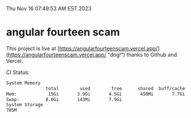 Thu Nov 16 07:49:53 AM EST 2023

# angular fourteen scam


This project is live at [https://angularfourteenscam.vercel.app/](https://angularfourteenscam.vercel.app/ "dog!") thanks to Github and Vercel.

CI Status: 

```bash
System Memory
               total        used        free      shared  buff/cache   available
Mem:            15Gi       3.9Gi       4.5Gi       450Mi       7.7Gi        11Gi
Swap:          8.0Gi       143Mi       7.9Gi
System Storage
705M	.
```
